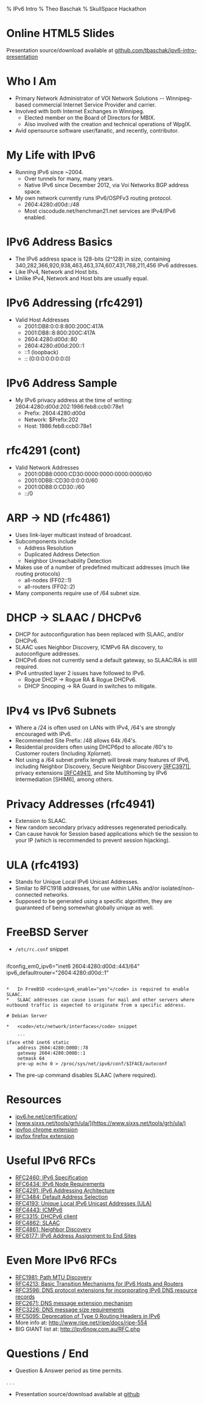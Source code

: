 % IPv6 Intro
% Theo Baschak
% SkullSpace Hackathon


# Online HTML5 Slides

Presentation source/download available at [github.com/tbaschak/ipv6-intro-presentation](https://github.com/tbaschak/ipv6-intro-presentation)

# Who I Am

*	Primary Network Administrator of VOI Network Solutions -- Winnipeg-based commercial Internet Service Provider and carrier.
*	Involved with both Internet Exchanges in Winnipeg.
	*	Elected member on the Board of Directors for MBIX.
	*	Also involved with the creation and technical operations of WpgIX.
*	Avid opensource software user/fanatic, and recently, contributor.

# My Life with IPv6

*	Running IPv6 since ~2004.
	*	Over tunnels for many, many years.
	*	Native IPv6 since December 2012, via Voi Networks BGP address space.
*	My own network currently runs IPv6/OSPFv3 routing protocol.
	*	2604:4280:d00d::/48
	*	Most ciscodude.net/henchman21.net services are IPv4/IPv6 enabled.

# IPv6 Address Basics

*	The IPv6 address space is 128-bits (2^128) in size, containing 340,282,366,920,938,463,463,374,607,431,768,211,456 IPv6 addresses.
*	Like IPv4, Network and Host bits.
*	Unlike IPv4, Network and Host bits are usually equal.

# IPv6 Addressing (rfc4291)

*	Valid Host Addresses
	*	2001:DB8:0:0:8:800:200C:417A
	*	2001:DB8::8:800:200C:417A
	*	2604:4280:d00d::80
	*	2604:4280:d00d:200::1
	*	::1 (loopback)
	*	:: (0:0:0:0:0:0:0:0)

# IPv6 Address Sample

*	My IPv6 privacy address at the time of writing: 2604:4280:d00d:202:1986:feb8:ccb0:78e1
	*	Prefix: 2604:4280:d00d
	*	Network: $Prefix:202
	*	Host: 1986:feb8:ccb0:78e1

# rfc4291 (cont)

*	Valid Network Addresses
	*	2001:0DB8:0000:CD30:0000:0000:0000:0000/60
	*	2001:0DB8::CD30:0:0:0:0/60
	*	2001:0DB8:0:CD30::/60
	*	::/0

# ARP -> ND (rfc4861)

*	Uses link-layer multicast instead of broadcast.
*	Subcomponents include
	*	Address Resolution
	*	Duplicated Address Detection
	*	Neighbor Unreachability Detection
*	Makes use of a number of predefined multicast addresses (much like routing protocols)
	*	all-nodes (FF02::1)
	*	all-routers (FF02::2)
*	Many components require use of /64 subnet size.

# DHCP -> SLAAC / DHCPv6

*	DHCP for autoconfiguration has been replaced with SLAAC, and/or DHCPv6.
*	SLAAC uses Neighbor Discovery, ICMPv6 RA discovery, to autoconfigure addresses.
*	DHCPv6 does not currently send a default gateway, so SLAAC/RA is still required.
*	IPv4 untrusted layer 2 issues have followed to IPv6.
	*	Rogue DHCP -&gt; Rogue RA &amp; Rogue DHCPv6.
	*	DHCP Snooping -&gt; RA Guard in switches to mitigate.

# IPv4 vs IPv6 Subnets

*	Where a /24 is often used on LANs with IPv4, /64's are strongly encouraged with IPv6.
*	Recommended Site Prefix: /48 allows 64k /64's.
*	Residential providers often using DHCP6pd to allocate /60's to Customer routers (Including Xplornet).
*	Not using a /64 subnet prefix length will break many features of IPv6, including Neighbor Discovery, Secure Neighbor Discovery [[RFC3971]](http://tools.ietf.org/html/rfc3971), privacy extensions [[RFC4941]](http://tools.ietf.org/html/rfc4941), and Site Multihoming by IPv6 Intermediation [SHIM6], among others.

# Privacy Addresses (rfc4941)

*	Extension to SLAAC.
*	New random secondary privacy addresses regenerated periodically.
*	Can cause havok for Session based applications which tie the session to your IP (which is recommended to prevent session hijacking).

# ULA (rfc4193)

*	Stands for Unique Local IPv6 Unicast Addresses.
*	Similar to RFC1918 addresses, for use within LANs and/or isolated/non-connected networks.
*	Supposed to be generated using a specific algorithm, they are guaranteed of being somewhat globally unique as well.

# FreeBSD Server

*	<code>/etc/rc.conf</code> snippet

	```
ifconfig_em0_ipv6="inet6 2604:4280:d00d::443/64"
ipv6_defaultrouter="2604:4280:d00d::1"
```

*	In FreeBSD <code>ipv6_enable="yes"</code> is required to enable SLAAC.
*	SLAAC addresses can cause issues for mail and other servers where outbound traffic is expected to originate from a specific address.

# Debian Server

*	<code>/etc/network/interfaces</code> snippet

	```
iface eth0 inet6 static
	address 2604:4280:D00D::78
	gateway 2604:4280:D00D::1
	netmask 64
	pre-up echo 0 > /proc/sys/net/ipv6/conf/$IFACE/autoconf
```

*	The pre-up command disables SLAAC (where required).

# Resources

*	[ipv6.he.net/certification/](https://ipv6.he.net/certification/)
*	[www.sixxs.net/tools/grh/ula/](https://www.sixxs.net/tools/grh/ula/)
*	[ipvfoo chrome extension](https://code.google.com/p/ipvfoo/)
*	[ipvfox firefox extension](https://addons.mozilla.org/en-US/firefox/addon/ipvfox/)

# Useful IPv6 RFCs

*	[RFC2460: IPv6 Specification](http://tools.ietf.org/html/rfc2460)
*	[RFC6434: IPv6 Node Requirements](http://tools.ietf.org/html/rfc6434)
*	[RFC4291: IPv6 Addressing Architecture](http://tools.ietf.org/html/rfc4291)
*	[RFC3484: Default Address Selection](http://tools.ietf.org/html/rfc3484)
*	[RFC4193: Unique Local IPv6 Unicast Addresses (ULA)](http://tools.ietf.org/html/rfc4193)
*	[RFC4443: ICMPv6](http://tools.ietf.org/html/rfc4443)
*	[RFC3315: DHCPv6 client](http://tools.ietf.org/html/rfc3315)
*	[RFC4862: SLAAC](http://tools.ietf.org/html/rfc4862)
*	[RFC4861: Neighbor Discovery](http://tools.ietf.org/html/rfc4861)
*	[RFC6177: IPv6 Address Assignment to End Sites](http://tools.ietf.org/html/rfc6177)

# Even More IPv6 RFCs

*	[RFC1981: Path MTU Discovery](http://tools.ietf.org/html/rfc1981)
*	[RFC4213: Basic Transition Mechanisms for IPv6 Hosts and Routers](http://tools.ietf.org/html/rfc4213)
*	[RFC3596: DNS protocol extensions for incorporating IPv6 DNS resource records](http://tools.ietf.org/html/rfc3596)
*	[RFC2671: DNS message extension mechanism](http://tools.ietf.org/html/rfc2671)
*	[RFC3226: DNS message size requirements](http://tools.ietf.org/html/rfc3226)
*	[RFC5095: Deprecation of Type 0 Routing Headers in IPv6](http://tools.ietf.org/html/rfc5095)
*	More info at: http://www.ripe.net/ripe/docs/ripe-554
*	BIG GIANT list at: http://ipv6now.com.au/RFC.php

# Questions / End

*	Question & Answer period as time permits.

. . .

*	Presentation source/download available at [github](https://github.com/tbaschak/ipv6-intro-presentation)
